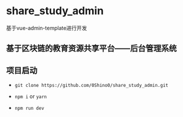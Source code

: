 # share_study_admin

基于vue-admin-template进行开发

## 基于区块链的教育资源共享平台——后台管理系统

## 项目启动
- `git clone https://github.com/0Shino0/share_study_admin.git`

- `npm i` or `yarn`

- `npm run dev`
